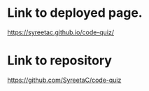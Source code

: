 # Link to deployed page.

https://syreetac.github.io/code-quiz/

# Link to repository

https://github.com/SyreetaC/code-quiz
